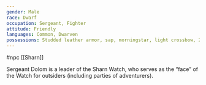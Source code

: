```yaml
---
gender: Male
race: Dwarf
occupation: Sergeant, Fighter
attitude: Friendly
languages: Common, Dwarven
possessions: Studded leather armor, sap, morningstar, light crossbow, 20 bolts, symbol of the Sharn City Watch, pouch containing 12 gp, 6 sp, identification papers
---
```

 #npc [[Sharn]]

Sergeant Dolom is a leader of the Sharn Watch, who serves as the “face” of the Watch for outsiders (including parties of adventurers).
